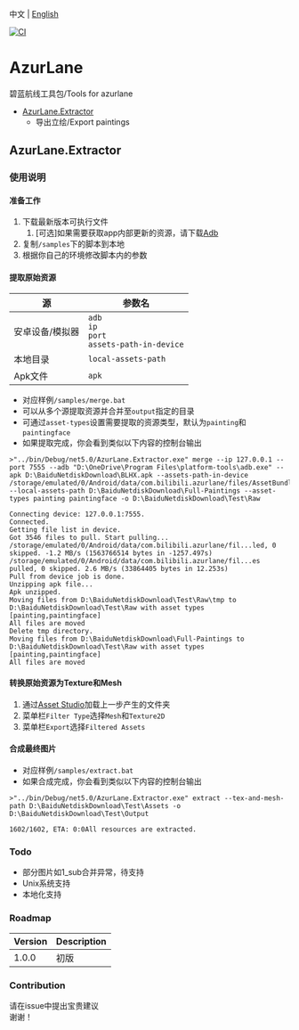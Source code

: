 中文 | [English](./Docs/README.en.md)

[![CI](https://github.com/Bakabase/AzurLane/actions/workflows/build.yml/badge.svg)](https://github.com/Bakabase/AzurLane/actions/workflows/build.yml)

# AzurLane

碧蓝航线工具包/Tools for azurlane

+ [AzurLane.Extractor](#AzurLaneExtractor)
  + 导出立绘/Export paintings

## AzurLane.Extractor

### 使用说明

#### 准备工作
1. 下载最新版本可执行文件
   1. [可选]如果需要获取app内部更新的资源，请下载[Adb](https://developer.android.com/studio/releases/platform-tools#downloads)
2. 复制`/samples`下的脚本到本地
3. 根据你自己的环境修改脚本内的参数

#### 提取原始资源

| 源 | 参数名 |
| ----------- | ----------- |
| 安卓设备/模拟器 | `adb`<br />`ip`<br />`port`<br />`assets-path-in-device` |
| 本地目录 | `local-assets-path` |
| Apk文件 | `apk` |

+ 对应样例`/samples/merge.bat`
+ 可以从多个源提取资源并合并至`output`指定的目录
+ 可通过`asset-types`设置需要提取的资源类型，默认为`painting`和`paintingface`
+ 如果提取完成，你会看到类似以下内容的控制台输出
```console
>"../bin/Debug/net5.0/AzurLane.Extractor.exe" merge --ip 127.0.0.1 --port 7555 --adb "D:\OneDrive\Program Files\platform-tools\adb.exe" --apk D:\BaiduNetdiskDownload\BLHX.apk --assets-path-in-device /storage/emulated/0/Android/data/com.bilibili.azurlane/files/AssetBundles --local-assets-path D:\BaiduNetdiskDownload\Full-Paintings --asset-types painting paintingface -o D:\BaiduNetdiskDownload\Test\Raw

Connecting device: 127.0.0.1:7555.
Connected.
Getting file list in device.
Got 3546 files to pull. Start pulling...
/storage/emulated/0/Android/data/com.bilibili.azurlane/fil...led, 0 skipped. -1.2 MB/s (1563766514 bytes in -1257.497s)
/storage/emulated/0/Android/data/com.bilibili.azurlane/fil...es pulled, 0 skipped. 2.6 MB/s (33864405 bytes in 12.253s)
Pull from device job is done.
Unzipping apk file...
Apk unzipped.
Moving files from D:\BaiduNetdiskDownload\Test\Raw\tmp to D:\BaiduNetdiskDownload\Test\Raw with asset types [painting,paintingface]
All files are moved
Delete tmp directory.
Moving files from D:\BaiduNetdiskDownload\Full-Paintings to D:\BaiduNetdiskDownload\Test\Raw with asset types [painting,paintingface]
All files are moved
```

#### 转换原始资源为Texture和Mesh

1. 通过[Asset Studio](https://github.com/Perfare/AssetStudio)加载上一步产生的文件夹
2. 菜单栏`Filter Type`选择`Mesh`和`Texture2D`
3. 菜单栏`Export`选择`Filtered Assets`

#### 合成最终图片

+ 对应样例`/samples/extract.bat`
+ 如果合成完成，你会看到类似以下内容的控制台输出
```console
>"../bin/Debug/net5.0/AzurLane.Extractor.exe" extract --tex-and-mesh-path D:\BaiduNetdiskDownload\Test\Assets -o D:\BaiduNetdiskDownload\Test\Output

1602/1602, ETA: 0:0All resources are extracted.
```

### Todo

+ 部分图片如1_sub合并异常，待支持
+ Unix系统支持
+ 本地化支持

### Roadmap

| Version | Description |
| ----------- | ----------- |
| 1.0.0 | 初版 |

### Contribution

请在issue中提出宝贵建议<br/>
谢谢！
